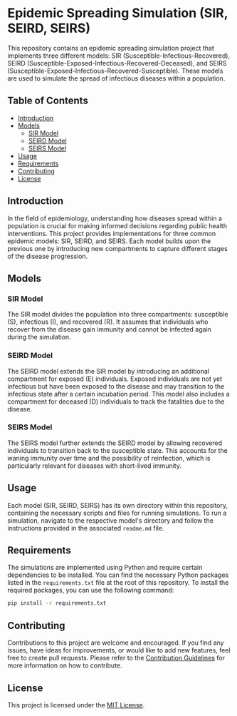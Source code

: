 # Epidemic Spreading Simulation (SIR, SEIRD, SEIRS)

This repository contains an epidemic spreading simulation project that implements three different models: SIR (Susceptible-Infectious-Recovered), SEIRD (Susceptible-Exposed-Infectious-Recovered-Deceased), and SEIRS (Susceptible-Exposed-Infectious-Recovered-Susceptible). These models are used to simulate the spread of infectious diseases within a population.

## Table of Contents

- [Introduction](#introduction)
- [Models](#models)
  - [SIR Model](#sir-model)
  - [SEIRD Model](#seird-model)
  - [SEIRS Model](#seirs-model)
- [Usage](#usage)
- [Requirements](#requirements)
- [Contributing](#contributing)
- [License](#license)

## Introduction

In the field of epidemiology, understanding how diseases spread within a population is crucial for making informed decisions regarding public health interventions. This project provides implementations for three common epidemic models: SIR, SEIRD, and SEIRS. Each model builds upon the previous one by introducing new compartments to capture different stages of the disease progression.

## Models

### SIR Model

The SIR model divides the population into three compartments: susceptible (S), infectious (I), and recovered (R). It assumes that individuals who recover from the disease gain immunity and cannot be infected again during the simulation.

### SEIRD Model

The SEIRD model extends the SIR model by introducing an additional compartment for exposed (E) individuals. Exposed individuals are not yet infectious but have been exposed to the disease and may transition to the infectious state after a certain incubation period. This model also includes a compartment for deceased (D) individuals to track the fatalities due to the disease.

### SEIRS Model

The SEIRS model further extends the SEIRD model by allowing recovered individuals to transition back to the susceptible state. This accounts for the waning immunity over time and the possibility of reinfection, which is particularly relevant for diseases with short-lived immunity.

## Usage

Each model (SIR, SEIRD, SEIRS) has its own directory within this repository, containing the necessary scripts and files for running simulations. To run a simulation, navigate to the respective model's directory and follow the instructions provided in the associated `readme.md` file.

## Requirements

The simulations are implemented using Python and require certain dependencies to be installed. You can find the necessary Python packages listed in the `requirements.txt` file at the root of this repository. To install the required packages, you can use the following command:

```bash
pip install -r requirements.txt
```

## Contributing

Contributions to this project are welcome and encouraged. If you find any issues, have ideas for improvements, or would like to add new features, feel free to create pull requests. Please refer to the [Contribution Guidelines](CONTRIBUTING.md) for more information on how to contribute.

## License

This project is licensed under the [MIT License](LICENSE).
